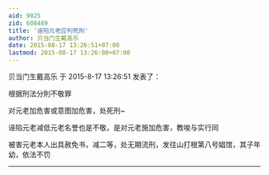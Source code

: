 ```yaml
---
aid: 9025
zid: 608489
title: '诬陷元老应判死刑'
author: 贝当门生戴高乐
date: 2015-08-17 13:26:51+07:00
lastmod: 2015-08-17 13:26:00+07:00
---
```


贝当门生戴高乐 于 2015-8-17 13:26:51 发表了：

根据刑法分則不敬罪

对元老加危害或意图加危害，处死刑~

诬陷元老减低元老名誉也是不敬，是对元老施加危害，教唆与实行同

被害元老本人出具赦免书，减二等，处无期流刑，发往山打根第八号娼馆，其子年幼，依法不罚

---------


